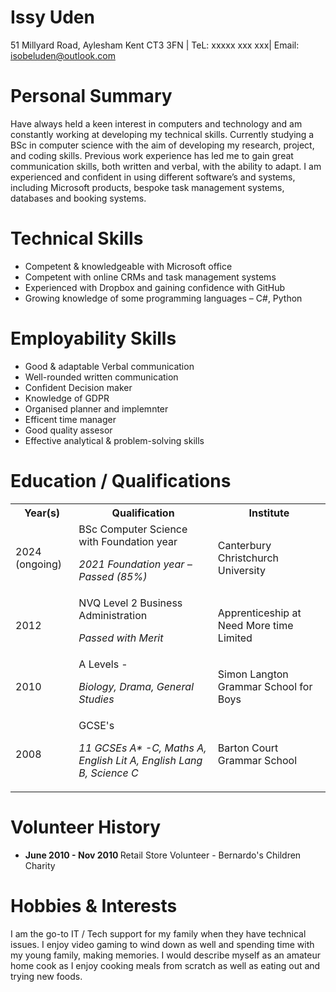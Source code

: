 
# Issy Uden
51 Millyard Road, Aylesham Kent CT3 3FN | TeL: xxxxx xxx xxx| Email: isobeluden@outlook.com

# Personal Summary
Have always held a keen interest in computers and technology and am constantly working at developing my technical skills. Currently studying a BSc in computer science with the aim of developing my research, project, and coding skills.  Previous work experience has led me to gain great communication skills, both written and verbal, with the ability to adapt. I am experienced and confident in using different software’s and systems, including Microsoft products, bespoke task management systems, databases and booking systems.

# Technical Skills

<ul>
  <li>	Competent & knowledgeable with Microsoft office</li>
  <li> Competent with online CRMs and task management systems </li>
  <li>	Experienced with Dropbox and gaining confidence with GitHub </li>
  <li>	Growing knowledge of some programming languages – C#, Python </li>
</ul>

# Employability Skills

<ul>
  <li> Good & adaptable Verbal communication</li>
  <li> Well-rounded written communication </li>
  <li> Confident Decision maker </li>
  <li> Knowledge of GDPR</li>
  <li> Organised planner and implemnter</li>
  <li> Efficent time manager </li>
  <li> Good quality assesor </li>
  <li> Effective analytical & problem-solving skills</li>
</ul>

# Education / Qualifications

<table>
    <tr>
        <th>Year(s)</th>
        <th>Qualification</th>
        <th>Institute</th>
    </tr>
    <tr>
        <td>2024 (ongoing)</td>
        <td>BSc Computer Science with Foundation year <p><i>2021 Foundation year – Passed (85%)</i></p> </td>
        <td>Canterbury Christchurch University</td>
    </tr>
    <tr>
        <td>2012</td>
        <td>NVQ Level 2 Business Administration <p><i>Passed with Merit</i></p> </td>
        <td>Apprenticeship at Need More time Limited</td>
    </tr>
    <tr>
        <td>2010</td>
        <td>A Levels -<p><i>Biology, Drama, General Studies</i></p></td>
        <td>Simon Langton Grammar School for Boys</td>
    </tr>
    <tr>
        <td>2008</td>
        <td>GCSE's <p><i> 11 GCSEs A* -C, Maths A, English Lit A, English Lang B, Science C</i></p> </td>
        <td>Barton Court Grammar School</td>
    </tr>
</table> 
     

# Volunteer History
 
 <ul>
  <li> <b> June 2010 - Nov 2010 </b>  Retail Store Volunteer - Bernardo's Children Charity </li> 
 </ul>
  
# Hobbies & Interests 

I am the go-to IT / Tech support for my family when they have technical issues. I enjoy video gaming to wind down as well and spending time with my young family, making memories. I would describe myself as an amateur home cook as I enjoy cooking meals from scratch as well as eating out and trying new foods. 
